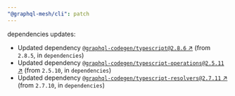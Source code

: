 ```yaml
---
"@graphql-mesh/cli": patch
---
```

dependencies updates:
  - Updated dependency [`@graphql-codegen/typescript@2.8.6` ↗︎](https://www.npmjs.com/package/@graphql-codegen/typescript/v/2.8.6) (from `2.8.5`, in `dependencies`)
  - Updated dependency [`@graphql-codegen/typescript-operations@2.5.11` ↗︎](https://www.npmjs.com/package/@graphql-codegen/typescript-operations/v/2.5.11) (from `2.5.10`, in `dependencies`)
  - Updated dependency [`@graphql-codegen/typescript-resolvers@2.7.11` ↗︎](https://www.npmjs.com/package/@graphql-codegen/typescript-resolvers/v/2.7.11) (from `2.7.10`, in `dependencies`)
